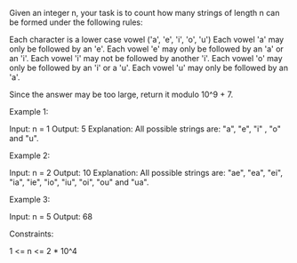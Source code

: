 Given an integer n, your task is to count how many strings of length n can be
formed under the following rules:


Each character is a lower case vowel ('a', 'e', 'i', 'o', 'u')
Each vowel 'a' may only be followed by an 'e'.
Each vowel 'e' may only be followed by an 'a' or an 'i'.
Each vowel 'i' may not be followed by another 'i'.
Each vowel 'o' may only be followed by an 'i' or a 'u'.
Each vowel 'u' may only be followed by an 'a'.


Since the answer may be too large, return it modulo 10^9 + 7.


Example 1:


Input: n = 1
Output: 5
Explanation: All possible strings are: "a", "e", "i" , "o" and "u".


Example 2:


Input: n = 2
Output: 10
Explanation: All possible strings are: "ae", "ea", "ei", "ia", "ie", "io",
"iu", "oi", "ou" and "ua".


Example 3: 


Input: n = 5
Output: 68


Constraints:


1 <= n <= 2 * 10^4




